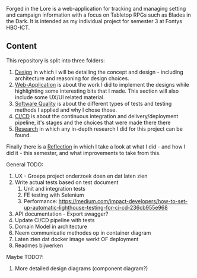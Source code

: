 Forged in the Lore is a web-application for tracking and managing setting and campaign information with a focus on Tabletop RPGs such as Blades in the Dark. It is intended as my individual project for semester 3 at Fontys HBO-ICT.

## Content
This repository is split into three folders:
1. [Design](/Design/README.md) in which I will be detailing the concept and design - including architecture and reasoning for design choices.
2. [Web-Application](/Web-Application/README.md) is about the work I did to implement the designs while highlighting some interesting bits that I made. This section will also include some UX/UI related material.
3. [Software Quality](/Software-Quality/README.md) is about the different types of tests and testing methods I applied and why I chose those.
4. [CI/CD](/CI-CD/README.md) is about the continuous integration and delivery/deployment pipeline, it's stages and the choices that were made there there
5. [Research](/Research/README.md) in which any in-depth research I did for this project can be found.

Finally there is a [Reflection](/Reflection/README.md) in which I take a look at what I did - and how I did it - this semester, and what improvements to take from this.


General TODO:
1. UX - Groeps project onderzoek doen en dat laten zien
3. Write actual tests based on test document
   1. Unit and integration tests
   3. FE testing with Selenium
   5. Performance: https://medium.com/impact-developers/how-to-set-up-automatic-lighthouse-testing-for-ci-cd-236cb955e968
3. API documentation - Export swagger?
5. Update CI/CD pipeline with tests
6. Domain Model in architecture
7. Neem communicatie methodes op in container diagram
8. Laten zien dat docker image werkt OF deployment
9. Readmes bijwerken


Maybe TODO?:
1. More detailed design diagrams (component diagram?)
